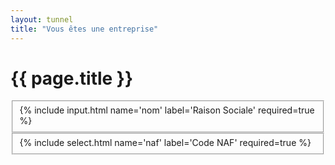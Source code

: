 ```yaml
---
layout: tunnel
title: "Vous êtes une entreprise"
---
```

<h1>{{ page.title }}</h1>

<fieldset>
  <div class=row>
    <div>{% include input.html name='nom' label='Raison Sociale' required=true %}</div>
  </div>
</fieldset>

<fieldset>
  <div class=row>
    <div>{% include select.html name='naf' label='Code NAF' required=true %}</div>
  </div>
</fieldset>

<script>
  document.onready = function() {
    const select = document.querySelector('#field--naf')
    const options = [{ value: '1', label: 'Yes' }]
    buildSelectOptions(select, options)
  }
</script>
